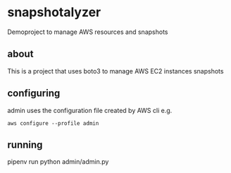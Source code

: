 # snapshotalyzer
Demoproject to manage AWS resources and snapshots

## about
This is a project that uses boto3 to manage AWS EC2 instances snapshots

## configuring
admin uses the configuration file created by AWS cli e.g.
   
    aws configure --profile admin

## running
pipenv run python admin/admin.py


